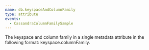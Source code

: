 ```yaml
---
name: db.keyspaceAndColumnFamily
type: attribute
events:
  - CassandraColumnFamilySample
---
```


The keyspace and column family in a single metadata attribute in the following format: keyspace.columnFamily.